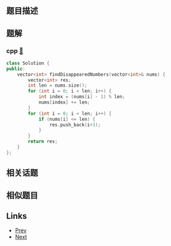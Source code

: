 
# [](https://leetcode-cn.com/problems/find-all-numbers-disappeared-in-an-array)

## 题目描述



## 题解

### cpp [🔗](find-all-numbers-disappeared-in-an-array.cpp) 
```cpp
class Solution {
public:
    vector<int> findDisappearedNumbers(vector<int>& nums) {
        vector<int> res;
        int len = nums.size();
        for (int i = 0; i < len; i++) {
            int index = (nums[i] - 1) % len;
            nums[index] += len;
        }
        for (int i = 0; i < len; i++) {
            if (nums[i] <= len) {
                res.push_back(i+1);
            }
        }
        return res;
    }
};
```


## 相关话题



## 相似题目



## Links

- [Prev](../add-two-numbers-ii/README.md) 
- [Next](../sort-characters-by-frequency/README.md) 

